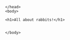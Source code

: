 <!DOCTYPE html>
<html>
    <head>
        <meta charset="utf-8">

    </head>
    <body>

    <h1>All about rabbits!</h1>
    
   
    </body>
</html>
